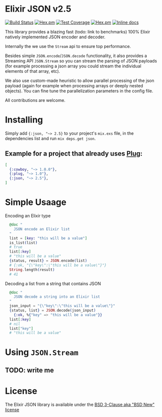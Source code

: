 # Elixir JSON v2.5

[![Build Status](https://travis-ci.org/cblage/elixir-json.svg?branch=develop)](https://travis-ci.org/cblage/elixir-json) [![Hex.pm](https://img.shields.io/hexpm/dt/json.svg?style=flat-square)](https://hex.pm/packages/json) [![Test Coverage](https://api.codeclimate.com/v1/badges/43b6e8c25e036558ccb6/test_coverage)](https://codeclimate.com/github/cblage/elixir-json/test_coverage) [![Hex.pm](https://img.shields.io/hexpm/v/json.svg?style=flat-square)](https://hex.pm/packages/json) [![Inline docs](http://inch-ci.org/github/cblage/elixir-json.svg)](http://inch-ci.org/github/cblage/elixir-json)
                                                                                                                                     
This library provides a blazing fast (todo: link to benchmarks) 100% Elixir natively implemented JSON encoder and decoder.

Internally the we use the `Stream` api to ensure top performance.

Besides simple `JSON.encode`/`JSON.decode` functionality, it also provides a Streaming API `JSON.Stream` so you can stream the parsing of JSON payloads (for example processing a json array you could stream the individual elements of that array, etc). 

We also use custom-made heuristic to allow parallel processing of the json payload (again for example when processing arrays or deeply nested objects). You can fine tune the parallelization parameters in the config file. 

All contributions are welcome.

# Installing

Simply add ```{:json, "~> 2.5}``` to your project's ```mix.exs``` file, in the dependencies list and run ```mix deps.get json```.

## Example for a project that already uses [Plug](https://github.com/elixir-plug/plug):

```elixir
[
  {:cowboy, "~> 1.0.0"},
  {:plug, "~> 1.0"},
  {:json, "~> 2.5"},
]
```

# Simple Usaage

Encoding an Elixir type
```elixir
  @doc "
	JSON encode an Elixir list
  "	
  list = [key: "this will be a value"]
  is_list(list)
  # true
  list[:key]
  # "this will be a value"
  {status, result} = JSON.encode(list)
  # {:ok, "{\"key\":\"this will be a value\"}"}
  String.length(result)
  # 41
```

Decoding a list from a string that contains JSON
```elixir
  @doc "
	JSON decode a string into an Elixir list
  "
  json_input = "{\"key\":\"this will be a value\"}"
  {status, list} = JSON.decode(json_input)
	{:ok, %{"key" => "this will be a value"}}
  list[:key]
  # nil
  list["key"]
  # "this will be a value"
```

# Using `JSON.Stream`

## TODO: write me

# License
The Elixir JSON library is available under the [BSD 3-Clause aka "BSD New" license](http://www.tldrlegal.com/l/BSD3)
